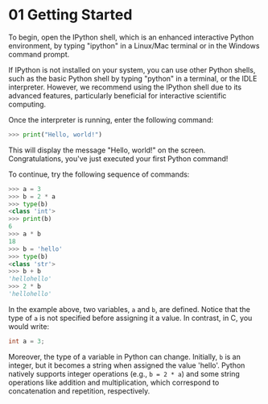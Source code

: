 # 01 Getting Started

To begin, open the IPython shell, which is an enhanced interactive Python environment, by typing "ipython" in a Linux/Mac terminal or in the Windows command prompt.

If IPython is not installed on your system, you can use other Python shells, such as the basic Python shell by typing "python" in a terminal, or the IDLE interpreter. However, we recommend using the IPython shell due to its advanced features, particularly beneficial for interactive scientific computing.

Once the interpreter is running, enter the following command:

```python
>>> print("Hello, world!")
```

This will display the message "Hello, world!" on the screen. Congratulations, you've just executed your first Python command!

To continue, try the following sequence of commands:

```python
>>> a = 3
>>> b = 2 * a
>>> type(b)
<class 'int'>
>>> print(b)
6
>>> a * b
18
>>> b = 'hello'
>>> type(b)
<class 'str'>
>>> b + b
'hellohello'
>>> 2 * b
'hellohello'
```

In the example above, two variables, `a` and `b`, are defined. Notice that the type of `a` is not specified before assigning it a value. In contrast, in C, you would write:

```c
int a = 3;
```

Moreover, the type of a variable in Python can change. Initially, `b` is an integer, but it becomes a string when assigned the value 'hello'. Python natively supports integer operations (e.g., `b = 2 * a`) and some string operations like addition and multiplication, which correspond to concatenation and repetition, respectively.
